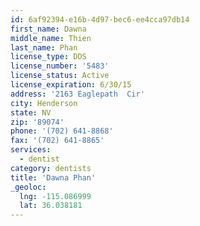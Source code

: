 ```yaml
---
id: 6af92394-e16b-4d97-bec6-ee4cca97db14
first_name: Dawna
middle_name: Thien
last_name: Phan
license_type: DDS
license_number: '5483'
license_status: Active
license_expiration: 6/30/15
address: '2163 Eaglepath  Cir'
city: Henderson
state: NV
zip: '89074'
phone: '(702) 641-8868'
fax: '(702) 641-8865'
services:
  - dentist
category: dentists
title: 'Dawna Phan'
_geoloc:
  lng: -115.086999
  lat: 36.038181
---
```

